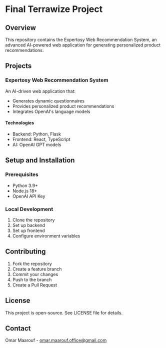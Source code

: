 # Final Terrawize Project

## Overview

This repository contains the Expertosy Web Recommendation System, an advanced AI-powered web application for generating personalized product recommendations.

## Projects

### Expertosy Web Recommendation System

An AI-driven web application that:
- Generates dynamic questionnaires
- Provides personalized product recommendations
- Integrates OpenAI's language models

#### Technologies
- Backend: Python, Flask
- Frontend: React, TypeScript
- AI: OpenAI GPT models

## Setup and Installation

### Prerequisites
- Python 3.9+
- Node.js 18+
- OpenAI API Key

### Local Development

1. Clone the repository
2. Set up backend
3. Set up frontend
4. Configure environment variables

## Contributing

1. Fork the repository
2. Create a feature branch
3. Commit your changes
4. Push to the branch
5. Create a Pull Request

## License

This project is open-source. See LICENSE file for details.

## Contact

Omar Maarouf - omar.maarouf.office@gmail.com 